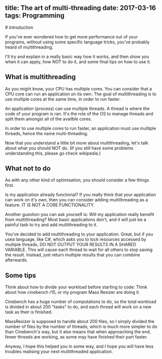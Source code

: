 title: The art of multi-threading
date: 2017-03-16
tags: Programming
---
<!-- Licensed under the CC BY-NC-SA 4.0 -->
<section markdown="1">
# Introduction

If you've ever wondered how to get more performance out of your programs,
without using some specific language tricks, you've probably heard of
multithreading.

I'll try and explain in a really basic way how it works, and then show you when
it can apply, how NOT to do it, and some final tips on how to use it.

# What is multithreading

As you might know, your CPU has multiple cores. You can consider that a CPU core
can run an application on its own. The goal of multithreading is to use multiple
cores at the same time, in order to run faster.

An application (process) can use multiple threads. A thread is where the code of
your program is ran. It's the role of the OS to manage threads and split them
amongst all of the availble cores.

In order to use multiple cores to run faster, an application must use multiple
threads, hence the name multi-threading.

Now that you understand a little bit more about multithreading, let's talk about
what you should NOT do. (If you still have some problems understanding this,
please go check wikipedia.)

</section><section markdown="1">

# What not to do

As with any other kind of optimisation, you should consider a few things first.

Is my application already functional? If you really think that your application
can work on it's own, then you can consider adding multithreading as a feature.
IT IS NOT A CORE FUNCTIONALITY.

Another guestion you can ask yourself is: Will my application really benefit
from multithreading? Most basic applications don't, and it will just be a
painful task to try and add multithreading to it.

You've decided to add multithreading to your application. Great, but if you usea
language, like C#, which asks you to lock resources accessed by multiple
threads, DO NOT OUTPUT YOUR RESULTS IN A SHARED VARIABLE. This will cause each
thread to wait for all others to stop saving the result. Instead, just return
multiple results that you can combine afterwards.

</section><section markdown="1">

# Some tips

Think about how to divide your workload before starting to code: Think about how
cinebench r15, or my program Mass Resizer are doing it.

Cinebench has a huge number of computations to do, so the total workload is
divided in about 200 "tasks" to do, and each thread will work on a new task as
their is finished.

MassResizer is supposed to handle about 200 files, so I simply divided the
number of files by the number of threads, which is much more simpler to do than
Cinebench's way, but it also means that when approaching the end, fewer threads
are working, as some may have finished their part faster.

Anyway, I hope this helped you in some way, and I hope you will have less
troubles realising your next multithreaded application.

<section markdown="1">
